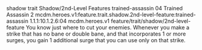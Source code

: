 <ability>
  <metadata>
    <class>shadow</class>
    <feature_type>trait</feature_type>
    <file_dpath>Shadow/2nd-Level Features</file_dpath>
    <item_id>trained-assassin</item_id>
    <item_index>04</item_index>
    <item_name>Trained Assassin</item_name>
    <level>2</level>
    <scc>mcdm.heroes.v1:feature.trait.shadow.2nd-level-feature:trained-assassin</scc>
    <scdc>1.1.1:10.1.2.6:04</scdc>
    <source>mcdm.heroes.v1</source>
    <type>feature/trait/shadow/2nd-level-feature</type>
  </metadata>
  <effects>
    <effect type="mundane">You know just where to cut your enemies. Whenever you make a strike that has no bane or double bane, and that incorporates 1 or more surges, you gain 1 additional surge that you can use only on that strike.</effect>
  </effects>
</ability>
